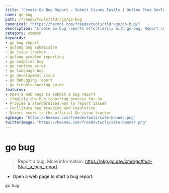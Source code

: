 ```yaml
---
title: "Create Go Bug Report - Submit Issues Easily | Online Free DevTools by Hexmos"
name: go-bug
path: /freedevtools/tldr/go/go-bug
canonical: "https://hexmos.com/freedevtools/tldr/go/go-bug/"
description: "Create Go bug reports effortlessly with go-bug. Report compiler issues, runtime problems, and language feature requests. Free online tool, no registration required."
category: common
keywords:
- go bug report
- golang bug submission
- go issue tracker
- golang problem reporting
- go compiler bug
- go runtime error
- go language bug
- go development issue
- go debugging report
- go troubleshooting guide
features:
- Open a web page to submit a bug report
- Simplify the bug reporting process for Go
- Provide a standardized way to report issues
- Facilitate bug tracking and resolution
- Direct users to the official Go issue tracker
ogImage: "https://hexmos.com/freedevtools/site-banner.png"
twitterImage: "https://hexmos.com/freedevtools/site-banner.png"
---
```


# go bug

> Report a bug.
> More information: <https://pkg.go.dev/cmd/go#hdr-Start_a_bug_report>.

- Open a web page to start a bug report:

`go bug`
